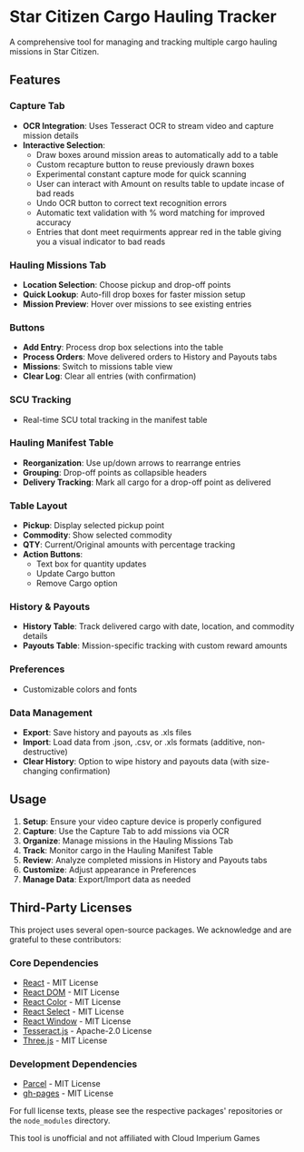 # Star Citizen Cargo Hauling Tracker

A comprehensive tool for managing and tracking multiple cargo hauling missions in Star Citizen.

## Features

### Capture Tab
- **OCR Integration**: Uses Tesseract OCR to stream video and capture mission details
- **Interactive Selection**: 
  - Draw boxes around mission areas to automatically add to a table
  - Custom recapture button to reuse previously drawn boxes
  - Experimental constant capture mode for quick scanning
  - User can interact with Amount on results table to update incase of bad reads
  - Undo OCR button to correct text recognition errors
  - Automatic text validation with % word matching for improved accuracy
  - Entries that dont meet requirments apprear red in the table giving you a visual indicator to bad reads


### Hauling Missions Tab
- **Location Selection**: Choose pickup and drop-off points
- **Quick Lookup**: Auto-fill drop boxes for faster mission setup
- **Mission Preview**: Hover over missions to see existing entries

### Buttons
- **Add Entry**: Process drop box selections into the table
- **Process Orders**: Move delivered orders to History and Payouts tabs
- **Missions**: Switch to missions table view
- **Clear Log**: Clear all entries (with confirmation)

### SCU Tracking
- Real-time SCU total tracking in the manifest table

### Hauling Manifest Table
- **Reorganization**: Use up/down arrows to rearrange entries
- **Grouping**: Drop-off points as collapsible headers
- **Delivery Tracking**: Mark all cargo for a drop-off point as delivered

### Table Layout
- **Pickup**: Display selected pickup point
- **Commodity**: Show selected commodity
- **QTY**: Current/Original amounts with percentage tracking
- **Action Buttons**:
  - Text box for quantity updates
  - Update Cargo button
  - Remove Cargo option

### History & Payouts
- **History Table**: Track delivered cargo with date, location, and commodity details
- **Payouts Table**: Mission-specific tracking with custom reward amounts

### Preferences
- Customizable colors and fonts

### Data Management
- **Export**: Save history and payouts as .xls files
- **Import**: Load data from .json, .csv, or .xls formats (additive, non-destructive)
- **Clear History**: Option to wipe history and payouts data (with size-changing confirmation)

## Usage
1. **Setup**: Ensure your video capture device is properly configured
2. **Capture**: Use the Capture Tab to add missions via OCR
3. **Organize**: Manage missions in the Hauling Missions Tab
4. **Track**: Monitor cargo in the Hauling Manifest Table
5. **Review**: Analyze completed missions in History and Payouts tabs
6. **Customize**: Adjust appearance in Preferences
7. **Manage Data**: Export/Import data as needed

## Third-Party Licenses

This project uses several open-source packages. We acknowledge and are grateful to these contributors:

### Core Dependencies
- [React](https://github.com/facebook/react) - MIT License
- [React DOM](https://github.com/facebook/react) - MIT License
- [React Color](https://github.com/casesandberg/react-color) - MIT License
- [React Select](https://github.com/JedWatson/react-select) - MIT License
- [React Window](https://github.com/bvaughn/react-window) - MIT License
- [Tesseract.js](https://github.com/naptha/tesseract.js) - Apache-2.0 License
- [Three.js](https://github.com/mrdoob/three.js) - MIT License

### Development Dependencies
- [Parcel](https://github.com/parcel-bundler/parcel) - MIT License
- [gh-pages](https://github.com/tschaub/gh-pages) - MIT License

For full license texts, please see the respective packages' repositories or the `node_modules` directory.

This tool is unofficial and not affiliated with Cloud Imperium Games